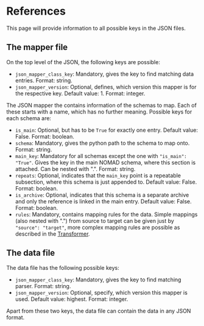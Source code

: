 # References

This page will provide information to all possible keys in the JSON files.

## The mapper file

On the top level of the JSON, the following keys are possible:

- ```json_mapper_class_key```: Mandatory, gives the key to find matching data entries. Format: string.
- ```json_mapper_version```: Optional, defines, which version this mapper is for the respective key. Default value: 1. Format: integer.

The JSON mapper the contains information of the schemas to map. Each of these starts with a name, which has no further meaning. Possible keys for each schema are:

- ```is_main```: Optional, but has to be ```True``` for exactly one entry. Default value: False. Format: boolean.
- ```schema```: Mandatory, gives the python path to the schema to map onto. Format: string.
- ```main_key```: Mandatory for all schemas except the one with ```"is_main": "True"```. Gives the key in the main NOMAD schema, where this section is attached. Can be nested with ".". Format: string.
- ```repeats```: Optional, indicates that the ```main_key``` point is a repeatable subsection, where this schema is just appended to. Default value: False. Format: boolean.
- ```is_archive```: Optional, indicates that this schema is a separate archive and only the reference is linked in the main entry. Default value: False. Format: boolean.
- ```rules```: Mandatory, contains mapping rules for the data. Simple mappings (also nested with ".") from source to target can be given just by ```"source": "target"```, more complex mapping rules are possible as described in the [Transformer]().

## The data file

The data file has the following possible keys:

- ```json_mapper_class_key```: Mandatory, gives the key to find matching parser. Format: string.
- ```json_mapper_version```: Optional, specify, which version this mapper is used. Default value: highest. Format: integer.

Apart from these two keys, the data file can contain the data in any JSON format.

